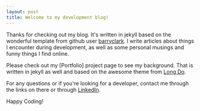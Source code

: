 ```yaml
---
layout: post
title: Welcome to my development blog!
---
```


Thanks for checking out my blog. It's written in jekyll based on the wonderful template from github user [barryclark](https://github.com/barryclark/jekyll-now). I write articles about things I encounter during development, as well as some personal musings and funny things I find online.

Please check out my [Portfolio] project page to see my background. That is written in jekyll as well and based on the awesome theme from [Long Do](https://github.com/longpdo).

For any questions or if you're looking for a developer, contact me through the links on there or through [LinkedIn](https://www.linkedin.com/in/johnchristophermcdonald/).

Happy Coding!
